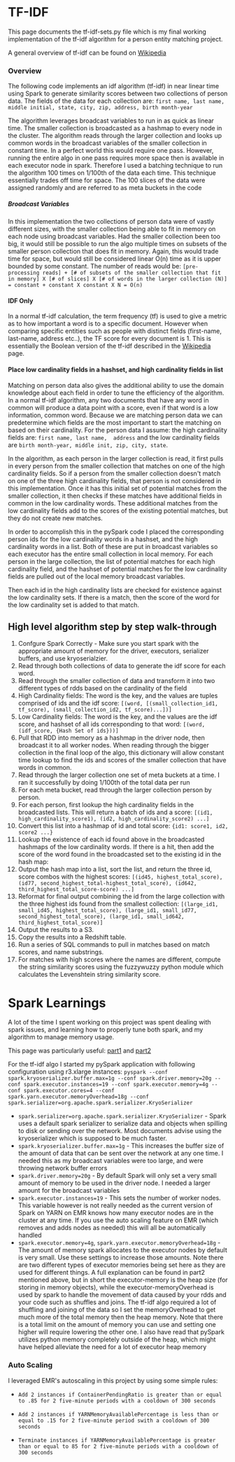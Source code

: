 # TF-IDF

This page documents the tf-idf-sets.py file which is my final working implementation of the tf-idf algorithm for a
person entity matching project.

A general overview of tf-idf can be found on [Wikipedia](https://en.wikipedia.org/wiki/Tf%E2%80%93idf)

### Overview
The following code implements an idf algorithm (tf-idf) in near linear time using Spark to generate
similarity scores between two collections of person data. The fields of the data for each collection are:
```first name, last name, middle initial, state, city, zip, address, birth month-year```

The algorithm leverages broadcast variables to run in as quick as linear time.  The smaller collection is broadcasted
as a hashmap to every node in the cluster.  The algorithm reads through the larger collection and looks up common words
in the broadcast variables of the smaller collection in constant time.  In a perfect world this would require one pass.
However, running the entire algo in one pass requires more space then is available in each executor node in spark.
Therefore I used a batching technique to run the algorithm 100 times on 1/100th of the data each time.
This technique essentially trades off time for space.  The 100 slices of the data were assigned randomly and are referred
to as meta buckets in the code

##### Broadcast Variables
In this implementation the two collections of person data were of vastly different sizes, with the smaller collection
being able to fit in memory on each node using broadcast variables.  Had the smaller collection been too big,
it would still be possible to run the algo multiple times on subsets of the smaller person collection that does fit in memory.
Again, this would trade time for space, but would still be considered linear O(n) time as it is upper bounded by some constant.
The number of reads would be:
```[pre-processing reads] + [# of subsets of the smaller collection that fit in memory] X [# of slices] X [# of words in the larger collection (N)] = constant + constant X constant X N = O(n)```

#### IDF Only
In a normal tf-idf calculation, the term frequency (tf) is used to give a metric as to how important a word is to a
specific document.  However when comparing specific entities such as people with distinct fields (first-name, last-name, address etc..),
the TF score for every document is 1.  This is essentially the Boolean version of the tf-idf described in the [Wikipedia](https://en.wikipedia.org/wiki/Tf%E2%80%93idf) page.

#### Place low cardinality fields in a hashset, and high cardinality fields in list
Matching on person data also gives the additional ability to use the domain knowledge about each field in order to tune the efficiency of
the algorithm.  In a normal tf-idf algorithm, any two documents that have any word in common will produce a data point with a score,
even if that word is a low information, common word.  Because we are matching person data we can predetermine which fields are
the most important to start the matching on based on their cardinality.  For the person data I assume:
the high cardinality fields are: `first name, last name,  address`
and the low cardinality fields are `birth month-year, middle init, zip, city, state`.

In the algorithm, as each person in the larger collection is read, it first pulls in every person from the smaller collection
that matches on one of the high cardinality fields.  So if a person from the smaller collection doesn't match on one of the three
high cardinality fields, that person is not considered in this implementation.  Once it has this initial set of
potential matches from the smaller collection, it then checks if these matches have additional fields in common in the low cardinality words.
These additional matches from the low cardinality fields add to the scores of the existing potential matches, but they do not create new matches.

In order to accomplish this in the pySpark code I placed the corresponding person ids for the low cardinality words in a hashset,
and the high cardinality words in a list.  Both of these are put in broadcast variables so each executor has the entire small collection
in local memory.  For each person in the large collection, the list of potential matches for each high cardinality field, and the hashset of
potential matches for the low cardinality fields are pulled out of the local memory broadcast variables.

Then each id in the high cardinality lists are checked for existence against the low cardinality sets.  If there is a match, then the score
of the word for the low cardinality set is added to that match.


## High level algorithm step by step walk-through

1. Confgure Spark Correctly -  Make sure you start spark with the appropriate amount of memory for the driver, executors,
serializer buffers, and use kryoserialzier.
2. Read through both collections of data to generate the idf score for each word.
3. Read through the smaller collection of data and transform it into two different types of rdds based on the cardinality of the field
  1. High Cardinality fields:  The word is the key, and the values are tuples comprised of ids and the idf score:
      ```[(word, [(small_collection_id1, tf_score), (small_collection_id2, tf_score)...])]```
  1. Low Cardinality fields:  The word is the key, and the values are the idf score, and hashset of all ids corresponding to that word:
      ```[(word, (idf_score, {Hash Set of ids}))]```
4. Pull that RDD into memory as a hashmap in the driver node, then broadcast it to all worker nodes.  When reading through the bigger
collection in the final loop of the algo, this dictionary will allow constant time lookup to find the ids and scores of the
smaller collection that have words in common.
5. Read through the larger collection one set of meta buckets at a time.  I ran it successfully by doing 1/100th of the total data per run
6. For each meta bucket, read through the larger collection person by person.
  1. For each person, first lookup the high cardinality fields in the broadcasted lists.  This will return a batch of ids and a score:
      ```[(id1, high_cardinality_score1), (id2, high_cardinality_score2) ...]```
  1. Convert this list into a hashmap of id and total score:
      ```{id1: score1, id2, score2 ...}```
7. Lookup the existence of each id found above in the broadcasted hashmaps of the low cardinality words.
   If there is a hit, then add the score of the word found in the broadcasted set to the existing id in the hash map:
8. Output the hash map into a list, sort the list, and return the three id, score combos with the highest scores:
     ```[(id45, highest_total_score), (id77, second_highest_total-highest_total_score), (id642, third_highest_total_score-score) ...]```
9. Reformat for final output
   combining the id from the large collection with the three highest ids found from the smallest collection:
   ```[(large_id1, small_id45, highest_total_score), (large_id1, small_id77, second_highest_total_score), (large_id1, small_id642, third_highest_total_score)]```
10. Output the results to a S3.
11. Copy the results into a Redshift table.
12. Run a series of SQL commands to pull in matches based on match scores, and name substrings.
13. For matches with high scores where the names are different, compute the string similarity scores using the
    fuzzywuzzy python module which calculates the Levenshtein string similarity score.



# Spark Learnings

A lot of the time I spent working on this project was spent dealing with spark issues, and learning how to properly tune both
spark, and my algorithm to manage memory usage.

This page was particularly useful: [part1](http://blog.cloudera.com/blog/2015/03/how-to-tune-your-apache-spark-jobs-part-1/)
and [part2](http://blog.cloudera.com/blog/2015/03/how-to-tune-your-apache-spark-jobs-part-2/)

For the tf-idf algo I started my pySpark application with following configuration using r3.xlarge instances:
```pyspark --conf spark.kryoserializer.buffer.max=1g --conf spark.driver.memory=20g --conf spark.executor.instances=19 --conf spark.executor.memory=4g --conf spark.executor.cores=4 --conf spark.yarn.executor.memoryOverhead=18g --conf spark.serializer=org.apache.spark.serializer.KryoSerializer```

* `spark.serializer=org.apache.spark.serializer.KryoSerializer` -  Spark uses a default spark serializer to
    serialize data and objects when spilling to disk or sending over the network.  Most documents advise
    using the kryoserializer which is supposed to be much faster.
* `spark.kryoserializer.buffer.max=1g` -  This increases the buffer size of the amount of data that can be sent
    over the network at any one time.  I needed this as my broadcast variables were too large, and were throwing
    network buffer errors
* `spark.driver.memory=20g` -  By default Spark will only set a very small amount of memory to be used in the driver node.
    I needed a larger amount for the broadcast variables
* `spark.executor.instances=19`  - This sets the number of worker nodes.  This variable however is not really needed as
    the current version of Spark on YARN on EMR knows how many executor nodes are in the cluster at any time.  If you use
    the auto scaling feature on EMR (which removes and adds nodes as needed) this will all be automatically handled
* `spark.executor.memory=4g`, `spark.yarn.executor.memoryOverhead=18g`  - The amount of memory spark allocates to the executor
    nodes by default is very small.  Use these settings to increase those amounts.  Note there are two different types of
    executor memories being set here as they are used for different things.  A full explanation can be found in part2
    mentioned above, but in short the executor-memory is the heap size (for storing in memory objects),
    while the executor-memoryOverhead is used by spark to handle the movement of data caused by your rdds and
    your code such as shuffles and joins.  The tf-idf algo required a lot of shuffling and joining of the data so I set the
    memoryOverhead to get much more of the total memory then the heap memory.  Note that there is a total limit on the amount
    of memory you can use and setting one higher will require lowering the other one.  I also have read that pySpark utilizes
    python memory completely outside of the heap, which might have helped alleviate the need for a lot of executor heap memory

### Auto Scaling

I leveraged EMR's autoscaling in this project by using some simple rules:

* `Add 2 instances if ContainerPendingRatio is greater than or equal to .85 for 2 five-minute periods with a cooldown of 300 seconds`

* `Add 2 instances if YARNMemoryAvailablePercentage is less than or equal to .15 for 2 five-minute period swith a cooldown of 300 seconds`

* `Terminate instances if YARNMemoryAvailablePercentage is greater than or equal to 85 for 2 five-minute periods with a cooldown of 300 seconds`